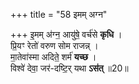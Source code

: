 +++
title = "58 इमम् अग्न"

+++
इ॒मम् अ॑ग्न॒ आयु॑षे॒ वर्च॑से **कृधि** ।  
प्रि॒यꣳ रेतो॑ वरुण सोम राजन्न् ।  
मा॒तेवा॑स्मा अदिते॒ शर्म॑ **यच्छ** ।  
विश्वे॑ देवा॒ जर॑-दष्टि॒र् यथा **ऽस॑त्** ॥20॥